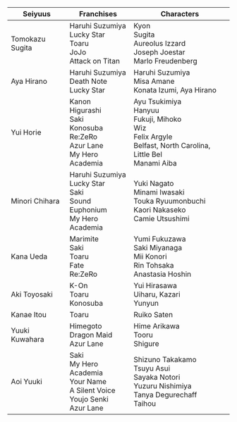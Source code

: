 | Seiyuus         | Franchises                                                                               | Characters                                                                                                                   |
| --------------- | ---------------------------------------------------------------------------------------- | ---------------------------------------------------------------------------------------------------------------------------- |
| Tomokazu Sugita | Haruhi Suzumiya<br/>Lucky Star<br/>Toaru<br/>JoJo<br/>Attack on Titan                    | Kyon<br/>Sugita<br/>Aureolus Izzard<br/>Joseph Joestar<br/>Marlo Freudenberg                                                 |
| Aya Hirano      | Haruhi Suzumiya<br/>Death Note<br/>Lucky Star                                            | Haruhi Suzumiya<br/>Misa Amane<br/>Konata Izumi, Aya Hirano                                                                  |
| Yui Horie       | Kanon<br/>Higurashi<br/>Saki<br/>Konosuba<br/>Re:ZeRo<br/>Azur Lane<br/>My Hero Academia | Ayu Tsukimiya<br/>Hanyuu<br/>Fukuji, Mihoko<br/>Wiz<br/>Felix Argyle<br/>Belfast, North Carolina, Little Bel<br/>Manami Aiba |
| Minori Chihara  | Haruhi Suzumiya<br/>Lucky Star<br/>Saki<br/>Sound Euphonium<br/>My Hero Academia         | Yuki Nagato<br/>Minami Iwasaki<br/>Touka Ryuumonbuchi<br/>Kaori Nakaseko<br/>Camie Utsushimi                                 |
| Kana Ueda       | Marimite<br/>Saki<br/>Toaru<br/>Fate<br/>Re:ZeRo                                         | Yumi Fukuzawa<br/>Saki Miyanaga<br/>Mii Konori<br/>Rin Tohsaka<br/>Anastasia Hoshin                                          |
| Aki Toyosaki    | K-On<br/>Toaru<br/>Konosuba                                                              | Yui Hirasawa<br/>Uiharu, Kazari<br/>Yunyun                                                                                   |
| Kanae Itou      | Toaru                                                                                    | Ruiko Saten                                                                                                                  |
| Yuuki Kuwahara  | Himegoto<br/>Dragon Maid<br/>Azur Lane                                                   | Hime Arikawa<br/>Tooru<br/>Shigure                                                                                           |
| Aoi Yuuki       | Saki<br>My Hero Academia<br>Your Name<br>A Silent Voice<br>Youjo Senki<br>Azur Lane      | Shizuno Takakamo<br>Tsuyu Asui<br>Sayaka Notori<br>Yuzuru Nishimiya<br>Tanya Degurechaff<br>Taihou                           |
